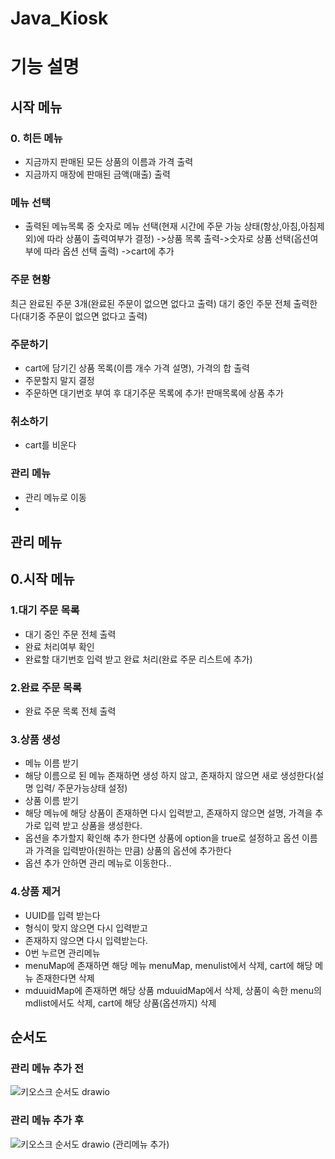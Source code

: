 # Java_Kiosk
# 기능 설명
## 시작 메뉴
### 0. 히든 메뉴
- 지금까지 판매된 모든 상품의 이름과 가격 출력
- 지금까지 매장에 판매된 금액(매출) 출력
### 메뉴 선택
- 출력된 메뉴목록 중 숫자로 메뉴 선택(현재 시간에 주문 가능 상태(항상,아침,아침제외)에 따라 상품이 출력여부가 결정)
->상품 목록 출력->숫자로 상품 선택(옵션여부에 따라 옵션 선택 출력)
->cart에 추가

### 주문 현황
최근 완료된 주문 3개(완료된 주문이 없으면 없다고 출력)
대기 중인 주문 전체 출력한다(대기중 주문이 없으면 없다고 출력)
### 주문하기
- cart에 담기긴 상품 목록(이름 개수 가격 설명), 가격의 합 출력
- 주문할지 말지 결정
- 주문하면 대기번호 부여 후 대기주문 목록에 추가! 판매목록에 상품 추가 
### 취소하기
- cart를 비운다
### 관리 메뉴
- 관리 메뉴로 이동
- 
## 관리 메뉴
## 0.시작 메뉴
### 1.대기 주문 목록
- 대기 중인 주문 전체 출력
- 완료 처리여부 확인
- 완료할 대기번호 입력 받고 완료 처리(완료 주문 리스트에 추가)
### 2.완료 주문 목록
- 완료 주문 목록 전체 출력
### 3.상품 생성
- 메뉴 이름 받기
- 해당 이름으로 된 메뉴 존재하면 생성 하지 않고, 존재하지 않으면 새로 생성한다(설명 입력/ 주문가능상태 설정)
- 상품 이름 받기
- 해당 메뉴에 해당 상품이 존재하면 다시 입력받고, 존재하지 않으면 설명, 가격을 추가로 입력 받고 상품을 생성한다.
- 옵션을 추가할지 확인해 추가 한다면 상품에 option을 true로 설정하고 옵션 이름과 가격을 입력받아(원하는 만큼) 상품의 옵션에 추가한다
- 옵션 추가 안하면 관리 메뉴로 이동한다..
### 4.상품 제거 
- UUID를 입력 받는다
- 형식이 맞지 않으면 다시 입력받고
- 존재하지 않으면 다시 입력받는다.
- 0번 누르면 관리메뉴
- menuMap에 존재하면 해당 메뉴 menuMap, menulist에서 삭제, cart에 해당 메뉴 존재한다면 삭제
- mduuidMap에 존재하면 해당 상품 mduuidMap에서 삭제, 상품이 속한 menu의 mdlist에서도 삭제, cart에 해당 상품(옵션까지) 삭제

## 순서도
### 관리 메뉴 추가 전
![키오스크 순서도 drawio](https://github.com/leeminju/Java_Kiosk/assets/19209147/6e27fbf3-2d54-41fb-ba2d-65bc92bf924e)

### 관리 메뉴 추가 후
![키오스크 순서도 drawio (관리메뉴 추가)](https://github.com/leeminju/Java_Kiosk/assets/19209147/9d709cc1-8ace-47e5-8bbc-f15bf8ff56cd)


